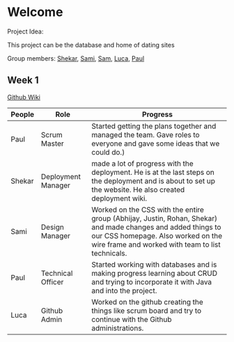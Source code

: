 # Welcome
Project Idea:

This project can be the database and home of dating sites

Group members: [Shekar](https://github.com/jli615), [Sami](https://github.com/RohanKoshy), [Sam](https://github.com/shekark642), [Luca](https://github.com/Dubshott), [Paul](https://github.com/Uhpachee)



## Week 1

[Github Wiki](https://github.com/shekark642/M222--slackbots/wiki)

People | Role | Progress |
-------------  | -------------- | -------------- |
Paul  | Scrum Master | Started getting the plans together and managed the team. Gave roles to everyone and gave some ideas that we could do.) |
Shekar   | Deployment Manager |  made a lot of progress with the deployment. He is at the last steps on the deployment and is about to set up the website. He also created deployment wiki. |
Sami   | Design Manager | Worked on the CSS with the entire group (Abhijay, Justin, Rohan, Shekar) and made changes and added things to our CSS homepage. Also worked on the wire frame and worked with team to list technicals. |
Paul   | Technical Officer | Started working with databases and is making progress learning about CRUD and trying to incorporate it with Java and into the project. |
Luca   | Github Admin | Worked on the github creating the things like scrum board and try to continue with the Github administrations.  |
